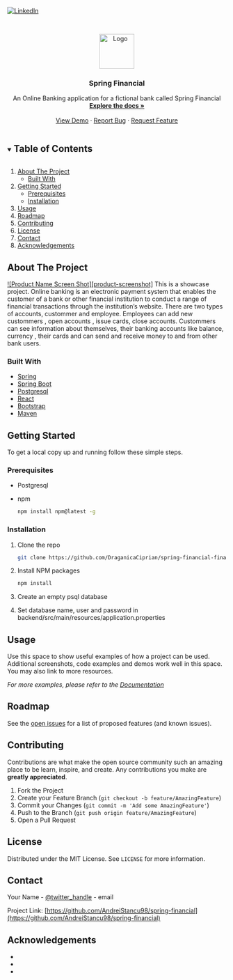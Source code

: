 <!--
*** Thanks for checking out the Best-README-Template. If you have a suggestion
*** that would make this better, please fork the repo and create a pull request
*** or simply open an issue with the tag "enhancement".
*** Thanks again! Now go create something AMAZING! :D
***
***
***
*** To avoid retyping too much info. Do a search and replace for the following:
*** github_username, repo_name, twitter_handle, email, project_title, project_description
-->



<!-- PROJECT SHIELDS -->
<!--
*** I'm using markdown "reference style" links for readability.
*** Reference links are enclosed in brackets [ ] instead of parentheses ( ).
*** See the bottom of this document for the declaration of the reference variables
*** for contributors-url, forks-url, etc. This is an optional, concise syntax you may use.
*** https://www.markdownguide.org/basic-syntax/#reference-style-links
-->
[![LinkedIn][linkedin-shield]][linkedin-url]



<!-- PROJECT LOGO -->
<br />
<p align="center">
  <a href="https://github.com/AndreiStancu98/spring-financial">
    <img src="images/logo.png" alt="Logo" width="80" height="80">
  </a>

  <h3 align="center">Spring Financial</h3>

  <p align="center">
    An Online Banking application for a fictional bank called Spring Financial
    <br />
    <a href="https://github.com/AndreiStancu98/spring-financial"><strong>Explore the docs »</strong></a>
    <br />
    <br />
    <a href="https://github.com/AndreiStancu98/spring-financial">View Demo</a>
    ·
    <a href="https://github.com/AndreiStancu98/spring-financial/issues">Report Bug</a>
    ·
    <a href="https://github.com/AndreiStancu98/spring-financial/issues">Request Feature</a>
  </p>
</p>



<!-- TABLE OF CONTENTS -->
<details open="open">
  <summary><h2 style="display: inline-block">Table of Contents</h2></summary>
  <ol>
    <li>
      <a href="#about-the-project">About The Project</a>
      <ul>
        <li><a href="#built-with">Built With</a></li>
      </ul>
    </li>
    <li>
      <a href="#getting-started">Getting Started</a>
      <ul>
        <li><a href="#prerequisites">Prerequisites</a></li>
        <li><a href="#installation">Installation</a></li>
      </ul>
    </li>
    <li><a href="#usage">Usage</a></li>
    <li><a href="#roadmap">Roadmap</a></li>
    <li><a href="#contributing">Contributing</a></li>
    <li><a href="#license">License</a></li>
    <li><a href="#contact">Contact</a></li>
    <li><a href="#acknowledgements">Acknowledgements</a></li>
  </ol>
</details>



<!-- ABOUT THE PROJECT -->
## About The Project

[![Product Name Screen Shot][product-screenshot]](https://example.com)
This is a showcase project. Online banking is an electronic payment system that enables the customer of a bank or other financial institution to conduct a range of financial transactions through the institution’s website. There are two types of accounts, custommer and employee. Employees can add new custommers , open accounts , issue cards, close accounts. Custommers can see information about themselves, their banking accounts like balance, currency , their cards and can send and receive money to and from other bank users.

### Built With

* [Spring](https://spring.io/)
* [Spring Boot](https://spring.io/projects/spring-boot)
* [Postgresql](https://www.postgresql.org/)
* [React](https://reactjs.org/)
* [Bootstrap](https://getbootstrap.com/)
* [Maven](https://maven.apache.org/)



<!-- GETTING STARTED -->
## Getting Started

To get a local copy up and running follow these simple steps.

### Prerequisites

* Postgresql

* npm
  ```sh
  npm install npm@latest -g
  ```


### Installation

1. Clone the repo
   ```sh
   git clone https://github.com/DraganicaCiprian/spring-financial-final.git
   ```
2. Install NPM packages
   ```sh
   npm install
   ```
   
3. Create an empty psql database

4. Set database name, user and password in backend/src/main/resources/application.properties 



<!-- USAGE EXAMPLES -->
## Usage

Use this space to show useful examples of how a project can be used. Additional screenshots, code examples and demos work well in this space. You may also link to more resources.

_For more examples, please refer to the [Documentation](https://example.com)_



<!-- ROADMAP -->
## Roadmap

See the [open issues](https://github.com/AndreiStancu98/spring-financial/issues) for a list of proposed features (and known issues).



<!-- CONTRIBUTING -->
## Contributing

Contributions are what make the open source community such an amazing place to be learn, inspire, and create. Any contributions you make are **greatly appreciated**.

1. Fork the Project
2. Create your Feature Branch (`git checkout -b feature/AmazingFeature`)
3. Commit your Changes (`git commit -m 'Add some AmazingFeature'`)
4. Push to the Branch (`git push origin feature/AmazingFeature`)
5. Open a Pull Request



<!-- LICENSE -->
## License

Distributed under the MIT License. See `LICENSE` for more information.



<!-- CONTACT -->
## Contact

Your Name - [@twitter_handle](https://twitter.com/twitter_handle) - email

Project Link: [https://github.com/AndreiStancu98/spring-financial](https://github.com/AndreiStancu98/spring-financial)



<!-- ACKNOWLEDGEMENTS -->
## Acknowledgements

* []()
* []()
* []()





<!-- MARKDOWN LINKS & IMAGES -->
<!-- https://www.markdownguide.org/basic-syntax/#reference-style-links -->
[contributors-shield]: https://img.shields.io/github/contributors/AndreiStancu98/repo.svg?style=for-the-badge
[contributors-url]: https://github.com/AndreiStancu98/spring-financial/graphs/contributors
[forks-shield]: https://img.shields.io/github/forks/AndreiStancu98/repo.svg?style=for-the-badge
[forks-url]: https://github.com/AndreiStancu98/spring-financial/network/members
[stars-shield]: https://img.shields.io/github/stars/AndreiStancu98/repo.svg?style=for-the-badge
[stars-url]: https://github.com/AndreiStancu98/spring-financial/stargazers
[issues-shield]: https://img.shields.io/github/issues/AndreiStancu98/repo.svg?style=for-the-badge
[issues-url]: https://github.com/AndreiStancu98/spring-financial/issues
[license-shield]: https://img.shields.io/github/license/AndreiStancu98/repo.svg?style=for-the-badge
[license-url]: https://github.com/AndreiStancu98/spring-financial/blob/master/LICENSE.txt
[linkedin-shield]: https://img.shields.io/badge/-LinkedIn-black.svg?style=for-the-badge&logo=linkedin&colorB=555
[linkedin-url]: https://linkedin.com/in/andrei-stancu
